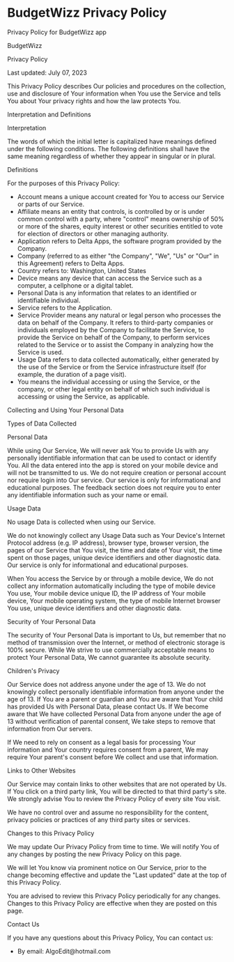 # BudgetWizz Privacy Policy

Privacy Policy for BudgetWizz app

<html><head><meta content="text/html; charset=UTF-8" http-equiv="content-type">BudgetWizz</span></p><p class="c4"><span class="c10">Privacy Policy</span></p><p class="c2"><span class="c5">Last updated: July 07, 2023</span></p><p class="c2"><span class="c5">This Privacy Policy describes Our policies and procedures on the collection, use and disclosure of Your information when You use the Service and tells You about Your privacy rights and how the law protects You.</span></p><p class="c4"><span class="c10">Interpretation and Definitions</span></p><p class="c4"><span class="c9">Interpretation</span></p><p class="c2"><span class="c5">The words of which the initial letter is capitalized have meanings defined under the following conditions. The following definitions shall have the same meaning regardless of whether they appear in singular or in plural.</span></p><p class="c4"><span class="c9">Definitions</span></p><p class="c2"><span class="c5">For the purposes of this Privacy Policy:</span></p><ul class="c8 lst-kix_list_1-0 start"><li class="c6 li-bullet-0"><span class="c3">Account</span><span class="c5">&nbsp;means a unique account created for You to access our Service or parts of our Service.</span></li><li class="c1 li-bullet-0"><span class="c3">Affiliate</span><span class="c5">&nbsp;means an entity that controls, is controlled by or is under common control with a party, where &quot;control&quot; means ownership of 50% or more of the shares, equity interest or other securities entitled to vote for election of directors or other managing authority.</span></li><li class="c1 li-bullet-0"><span class="c3">Application</span><span class="c5">&nbsp;refers to Delta Apps, the software program provided by the Company.</span></li><li class="c1 li-bullet-0"><span class="c3">Company</span><span class="c5">&nbsp;(referred to as either &quot;the Company&quot;, &quot;We&quot;, &quot;Us&quot; or &quot;Our&quot; in this Agreement) refers to Delta Apps.</span></li><li class="c1 li-bullet-0"><span class="c3">Country</span><span class="c5">&nbsp;refers to: Washington, United States</span></li><li class="c1 li-bullet-0"><span class="c3">Device</span><span class="c5">&nbsp;means any device that can access the Service such as a computer, a cellphone or a digital tablet.</span></li><li class="c1 li-bullet-0"><span class="c3">Personal Data</span><span class="c5">&nbsp;is any information that relates to an identified or identifiable individual.</span></li><li class="c1 li-bullet-0"><span class="c3">Service</span><span class="c5">&nbsp;refers to the Application.</span></li><li class="c1 li-bullet-0"><span class="c3">Service Provider</span><span class="c5">&nbsp;means any natural or legal person who processes the data on behalf of the Company. It refers to third-party companies or individuals employed by the Company to facilitate the Service, to provide the Service on behalf of the Company, to perform services related to the Service or to assist the Company in analyzing how the Service is used.</span></li><li class="c1 li-bullet-0"><span class="c3">Usage Data</span><span class="c5">&nbsp;refers to data collected automatically, either generated by the use of the Service or from the Service infrastructure itself (for example, the duration of a page visit).</span></li><li class="c15 li-bullet-0"><span class="c3">You</span><span class="c5">&nbsp;means the individual accessing or using the Service, or the company, or other legal entity on behalf of which such individual is accessing or using the Service, as applicable.</span></li></ul><p class="c4"><span class="c10">Collecting and Using Your Personal Data</span></p><p class="c4"><span class="c9">Types of Data Collected</span></p><p class="c4"><span class="c7">Personal Data</span></p><p class="c2"><span class="c5">While using Our Service, We will never ask You to provide Us with any personally identifiable information that can be used to contact or identify You. All the data entered into the app is stored on your mobile device and will not be transmitted to us. We do not require creation or personal account nor require login into Our service. Our service is only for informational and educational purposes. The feedback section does not require you to enter any identifiable information such as your name or email. </span></p><p class="c4"><span class="c7">Usage Data</span></p><p class="c2"><span class="c5">No usage Data is collected when using our Service.</span></p><p class="c2"><span class="c5">We do not knowingly collect any Usage Data such as Your Device&#39;s Internet Protocol address (e.g. IP address), browser type, browser version, the pages of our Service that You visit, the time and date of Your visit, the time spent on those pages, unique device identifiers and other diagnostic data. Our service is only for informational and educational purposes. </span></p><p class="c2"><span class="c5">When You access the Service by or through a mobile device, We do not collect any information automatically including the type of mobile device You use, Your mobile device unique ID, the IP address of Your mobile device, Your mobile operating system, the type of mobile Internet browser You use, unique device identifiers and other diagnostic data.</span></p><p class="c4"><span class="c9">Security of Your Personal Data</span></p><p class="c2"><span class="c5">The security of Your Personal Data is important to Us, but remember that no method of transmission over the Internet, or method of electronic storage is 100% secure. While We strive to use commercially acceptable means to protect Your Personal Data, We cannot guarantee its absolute security.</span></p><p class="c4"><span class="c10">Children&#39;s Privacy</span></p><p class="c2"><span class="c5">Our Service does not address anyone under the age of 13. We do not knowingly collect personally identifiable information from anyone under the age of 13. If You are a parent or guardian and You are aware that Your child has provided Us with Personal Data, please contact Us. If We become aware that We have collected Personal Data from anyone under the age of 13 without verification of parental consent, We take steps to remove that information from Our servers.</span></p><p class="c2"><span class="c5">If We need to rely on consent as a legal basis for processing Your information and Your country requires consent from a parent, We may require Your parent&#39;s consent before We collect and use that information.</span></p><p class="c4"><span class="c10">Links to Other Websites</span></p><p class="c2"><span class="c5">Our Service may contain links to other websites that are not operated by Us. If You click on a third party link, You will be directed to that third party&#39;s site. We strongly advise You to review the Privacy Policy of every site You visit.</span></p><p class="c2"><span class="c5">We have no control over and assume no responsibility for the content, privacy policies or practices of any third party sites or services.</span></p><p class="c4"><span class="c10">Changes to this Privacy Policy</span></p><p class="c2"><span class="c5">We may update Our Privacy Policy from time to time. We will notify You of any changes by posting the new Privacy Policy on this page.</span></p><p class="c2"><span class="c5">We will let You know via prominent notice on Our Service, prior to the change becoming effective and update the &quot;Last updated&quot; date at the top of this Privacy Policy.</span></p><p class="c2"><span class="c5">You are advised to review this Privacy Policy periodically for any changes. Changes to this Privacy Policy are effective when they are posted on this page.</span></p><p class="c4"><span class="c10">Contact Us</span></p><p class="c2"><span class="c5">If you have any questions about this Privacy Policy, You can contact us:</span></p><ul class="c8 lst-kix_list_6-0 start"><li class="c2 c16 li-bullet-0"><span class="c5">By email:&nbsp;AlgoEdit@hotmail.com</span></li></ul><p class="c17"><span class="c0"></span></p></body></html>

